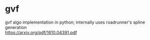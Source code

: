 # gvf
gvf algo implementation in python; internally uses roadrunner's spline generation  
https://arxiv.org/pdf/1610.04391.pdf
